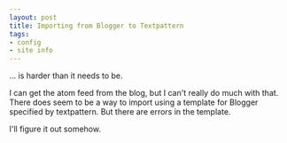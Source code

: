 ```yaml
---
layout: post
title: Importing from Blogger to Textpattern
tags:
- config
- site info
---
```

<P>... is harder than it needs to be.</p>

<p>I can get the atom feed from the blog, but I can't really do much with that. There does seem to be a way to import using a template for Blogger specified by textpattern. But there are errors in the template.</p>

<p>I'll figure it out somehow.</p>
